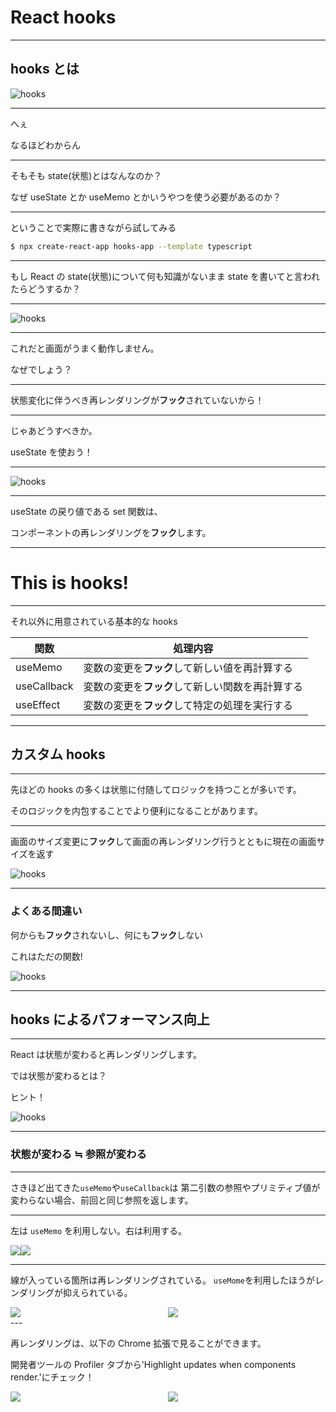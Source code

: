 # React hooks

---

## hooks とは

![hooks](/dist/assets/hooks-overview.png "hooks")

---

へぇ

なるほどわからん

---

そもそも state(状態)とはなんなのか？

なぜ useState とか useMemo とかいうやつを使う必要があるのか？

---

ということで実際に書きながら試してみる

```sh
$ npx create-react-app hooks-app --template typescript
```

---

もし React の state(状態)について何も知識がないまま state を書いてと言われたらどうするか？

---

![hooks](/dist/assets/hooks-original-state.png "hooks")

---

これだと画面がうまく動作しません。

なぜでしょう？

---

状態変化に伴うべき再レンダリングが**フック**されていないから！

---

じゃあどうすべきか。

useState を使おう！

---

![hooks](/dist/assets/hooks-usestate-state.png "hooks")

---

useState の戻り値である set 関数は、

コンポーネントの再レンダリングを**フック**します。

---

# This is hooks!

---

それ以外に用意されている基本的な hooks

| 関数        | 処理内容                                         |
| ----------- | ------------------------------------------------ |
| useMemo     | 変数の変更を**フック**して新しい値を再計算する   |
| useCallback | 変数の変更を**フック**して新しい関数を再計算する |
| useEffect   | 変数の変更を**フック**して特定の処理を実行する   |

---

## カスタム hooks

---

先ほどの hooks の多くは状態に付随してロジックを持つことが多いです。

そのロジックを内包することでより便利になることがあります。

---

画面のサイズ変更に**フック**して画面の再レンダリング行うとともに現在の画面サイズを返す

![hooks](/dist/assets/hooks-customhooks.png "hooks")

---

### よくある間違い

何からも**フック**されないし、何にも**フック**しない

これはただの関数!

![hooks](/dist/assets/hooks-mistake.png "hooks")

---

## hooks によるパフォーマンス向上

---

React は状態が変わると再レンダリングします。

では状態が変わるとは？

ヒント！

![hooks](/dist/assets/hooks-reference.png "hooks")

---

### 状態が変わる ≒ 参照が変わる

---

さきほど出てきた`useMemo`や`useCallback`は
第二引数の参照やプリミティブ値が変わらない場合、前回と同じ参照を返します。

---

左は `useMemo` を利用しない。右は利用する。

<div style="width: 100%; display: flex;">
  <img src="/dist/assets/hooks-nostate.png" />
  <img src="/dist/assets/hooks-yesstate.png" />
</div>

---

線が入っている箇所は再レンダリングされている。
`useMome`を利用したほうがレンダリングが抑えられている。

<div style="width: 100%; display: flex;">
  <div style="flex: 1 1 auto">
    <img src="/dist/assets/hooks-render-nostate.png" />
  </div>
  <div style="flex: 1 1 auto">
    <img src="/dist/assets/hooks-render-yesstate.png" />
  </div>
</div>
---

再レンダリングは、以下の Chrome 拡張で見ることができます。

開発者ツールの Profiler タブから'Highlight updates when components render.'にチェック！

<div style="width: 100%; display: flex;">
  <div style="flex: 1 1 auto">
    <img src="/dist/assets/hooks-react-extention.png" />
  </div>
  <div style="flex: 1 1 auto">
    <img src="/dist/assets/hooks-devtool.png" />
  </div>
</div>
